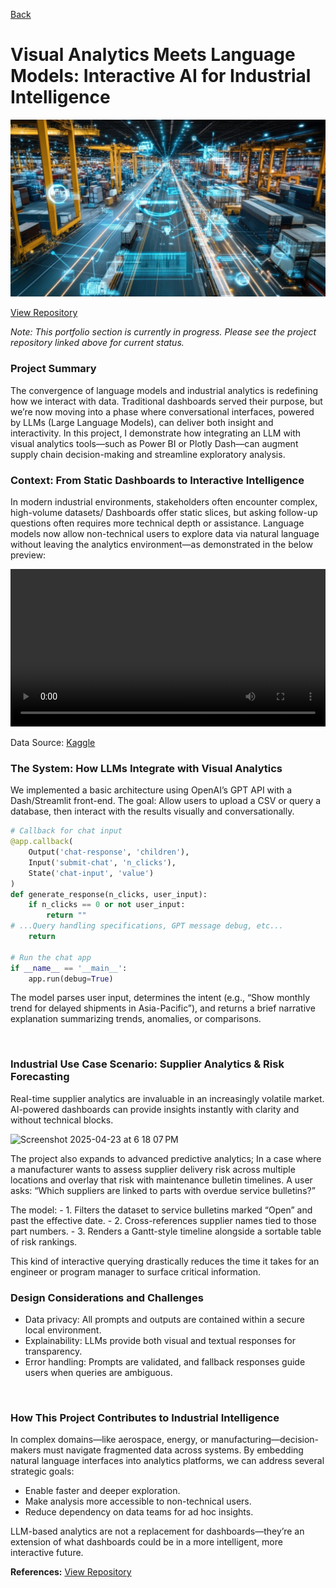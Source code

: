 [Back](https://zenjen-devs.github.io)

# Visual Analytics Meets Language Models: Interactive AI for Industrial Intelligence

<img src="images/llm_manufacturing_banner.jpeg?raw=true" title="Source: Adobe Images"/>


[View Repository](https://github.com/zenjen-dev/ml-projects) <br>


*Note: This portfolio section is currently in progress. Please see the project repository linked above for current status.*

<h3> Project Summary </h3>

The convergence of language models and industrial analytics is redefining how we interact with data. Traditional dashboards served their purpose, but we’re now moving into a phase where conversational interfaces, powered by LLMs (Large Language Models), can deliver both insight and interactivity. In this project, I demonstrate how integrating an LLM with visual analytics tools—such as Power BI or Plotly Dash—can augment supply chain decision-making and streamline exploratory analysis.

<h3> Context: From Static Dashboards to Interactive Intelligence</h3>

In modern industrial environments, stakeholders often encounter complex, high-volume datasets/ Dashboards offer static slices, but asking follow-up questions often requires more technical depth or assistance. Language models now allow non-technical users to explore data via natural language without leaving the analytics environment—as demonstrated in the below preview:
<br>

<section class="video-section">
  <div style="max-width: 100%; height: auto;">
    <video style="width: 100%; height: auto;" controls>
      <source src="images/llm_dash.mp4" type="video/mp4">
      Your browser does not support the video tag.
    </video>
  </div>
</section>

Data Source: [Kaggle](https://www.kaggle.com/datasets?tags=12026-Manufacturing/)

### The System: How LLMs Integrate with Visual Analytics

We implemented a basic architecture using OpenAI’s GPT API with a Dash/Streamlit front-end. The goal: Allow users to upload a CSV or query a database, then interact with the results visually and conversationally.

```python
# Callback for chat input
@app.callback(
    Output('chat-response', 'children'),
    Input('submit-chat', 'n_clicks'),
    State('chat-input', 'value')
)
def generate_response(n_clicks, user_input):
    if n_clicks == 0 or not user_input:
        return ""
# ...Query handling specifications, GPT message debug, etc...
    return

# Run the chat app
if __name__ == '__main__':
    app.run(debug=True)
```

The model parses user input, determines the intent (e.g., “Show monthly trend for delayed shipments in Asia-Pacific”), and returns a brief narrative explanation summarizing trends, anomalies, or comparisons.

<br>

### Industrial Use Case Scenario: Supplier Analytics & Risk Forecasting

Real-time supplier analytics are invaluable in an increasingly volatile market. AI-powered dashboards can provide insights instantly with clarity and without technical blocks. 

![Screenshot 2025-04-23 at 6 18 07 PM](https://github.com/user-attachments/assets/30c574de-8070-4ed9-a6d1-f0de6e2867bb)

The project also expands to advanced predictive analytics; In a case where a manufacturer wants to assess supplier delivery risk across multiple locations and overlay that risk with maintenance bulletin timelines. A user asks: “Which suppliers are linked to parts with overdue service bulletins?”

The model:
	- 1.	Filters the dataset to service bulletins marked “Open” and past the effective date.
	- 2.	Cross-references supplier names tied to those part numbers.
	- 3.	Renders a Gantt-style timeline alongside a sortable table of risk rankings.

This kind of interactive querying drastically reduces the time it takes for an engineer or program manager to surface critical information.

### Design Considerations and Challenges

- Data privacy: All prompts and outputs are contained within a secure local environment.
- Explainability: LLMs provide both visual and textual responses for transparency.
- Error handling: Prompts are validated, and fallback responses guide users when queries are ambiguous.
<br>

### How This Project Contributes to Industrial Intelligence

In complex domains—like aerospace, energy, or manufacturing—decision-makers must navigate fragmented data across systems. By embedding natural language interfaces into analytics platforms, we can address several strategic goals:
- Enable faster and deeper exploration.
- Make analysis more accessible to non-technical users.
- Reduce dependency on data teams for ad hoc insights.

LLM-based analytics are not a replacement for dashboards—they’re an extension of what dashboards could be in a more intelligent, more interactive future.

**References:** [View Repository](https://github.com/zenjen-dev/ml-projects) <br>
